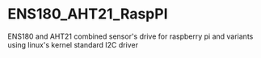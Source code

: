 # ENS180_AHT21_RaspPI
ENS180 and AHT21 combined sensor's drive for raspberry pi and variants using linux's kernel standard I2C driver

